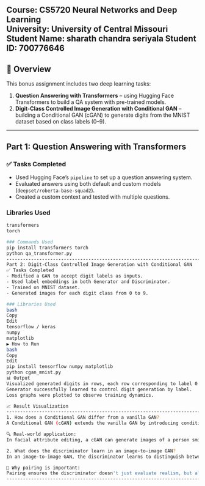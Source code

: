 **Course**: CS5720 Neural Networks and Deep Learning  
**University**: University of Central Missouri  
**Student Name**: sharath chandra seriyala
**Student ID**: 700776646
---------------------------------------------------------------------------------------------------------

## 📌 Overview

This bonus assignment includes two deep learning tasks:

1. **Question Answering with Transformers** – using Hugging Face Transformers to build a QA system with pre-trained models.
2. **Digit-Class Controlled Image Generation with Conditional GAN** – building a Conditional GAN (cGAN) to generate digits from the MNIST dataset based on class labels (0–9).

----------------------------------------------------------------------------------------------------------

## Part 1: Question Answering with Transformers

### ✅ Tasks Completed

- Used Hugging Face’s `pipeline` to set up a question answering system.
- Evaluated answers using both default and custom models (`deepset/roberta-base-squad2`).
- Created a custom context and tested with multiple questions.

### Libraries Used

```bash
transformers
torch

### Commands Used
pip install transformers torch
python qa_transformer.py
----------------------------------------------------------------------------------------------------------
Part 2: Digit-Class Controlled Image Generation with Conditional GAN
✅ Tasks Completed
- Modified a GAN to accept digit labels as inputs.
- Used label embeddings in both Generator and Discriminator.
- Trained on MNIST dataset.
- Generated images for each digit class from 0 to 9.

### Libraries Used
bash
Copy
Edit
tensorflow / keras
numpy
matplotlib
▶️ How to Run
bash
Copy
Edit
pip install tensorflow numpy matplotlib
python cgan_mnist.py
📊 Output
Visualized generated digits in rows, each row corresponding to label 0 through 9.
Generator successfully learned to control digit generation by label.
Loss graphs were plotted to observe training dynamics.

📈 Result Visualization
-----------------------------------------------------------------------------------------------------------
1. How does a Conditional GAN differ from a vanilla GAN?
A Conditional GAN (cGAN) extends the vanilla GAN by introducing conditioning variables (e.g., class labels or text descriptions) to both the generator and the discriminator. This allows the generator to produce outputs based on specific input conditions, and helps the discriminator evaluate if the output not only looks real but also matches the condition.

🔍 Real-world application:
In facial attribute editing, a cGAN can generate images of a person smiling, wearing glasses, or with specific hairstyles by conditioning on attribute labels like “smiling” or “blond hair.” This enables precise control over the generation process.

2. What does the discriminator learn in an image-to-image GAN?
In an image-to-image GAN, the discriminator learns to distinguish between real and fake image pairs — that is, whether the generated image correctly corresponds to the input image it was conditioned on.

🎯 Why pairing is important:
Pairing ensures the discriminator doesn't just evaluate realism, but also the correctness of the relationship between input and output. Without correct pairing, the model could generate realistic images that don't match the input, defeating the purpose of image-to-image tasks like semantic segmentation or style transfer.
------------------------------------------------------------------------------------------------------


